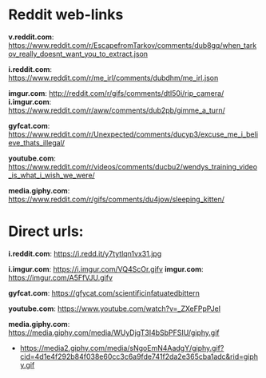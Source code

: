 # Reddit web-links

**v.reddit.com**: https://www.reddit.com/r/EscapefromTarkov/comments/dub8gq/when_tarkov_really_doesnt_want_you_to_extract.json

**i.reddit.com**: https://www.reddit.com/r/me_irl/comments/dubdhm/me_irl.json

**imgur.com**: http://reddit.com/r/gifs/comments/dtl50i/rip_camera/
**i.imgur.com**: https://www.reddit.com/r/aww/comments/dub2pb/gimme_a_turn/

**gyfcat.com**: https://www.reddit.com/r/Unexpected/comments/ducyp3/excuse_me_i_believe_thats_illegal/

**youtube.com**: https://www.reddit.com/r/videos/comments/ducbu2/wendys_training_video_is_what_i_wish_we_were/

**media.giphy.com**: https://www.reddit.com/r/gifs/comments/du4jow/sleeping_kitten/



# Direct urls:

**i.reddit.com**: https://i.redd.it/y7tytlqn1vx31.jpg

**i.imgur.com**: https://i.imgur.com/VQ4ScOr.gifv
**imgur.com**: https://imgur.com/A5FfVJU.gifv

**gyfcat.com**: https://gfycat.com/scientificinfatuatedbittern

**youtube.com**: https://www.youtube.com/watch?v=_ZXeFPpPJeI

**media.giphy.com**: https://media.giphy.com/media/WUyDjgT3I4bSbPFSIU/giphy.gif
- https://media2.giphy.com/media/sNgoEmN4AadgY/giphy.gif?cid=4d1e4f292b84f038e60cc3c6a9fde741f2da2e365cba1adc&rid=giphy.gif
